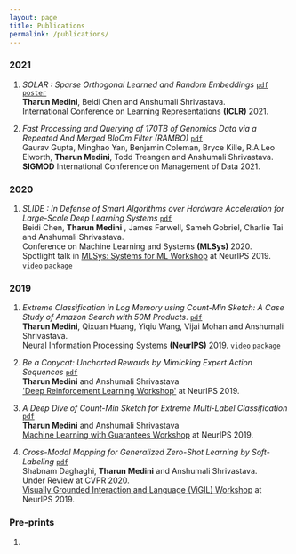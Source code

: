 ```yaml
---
layout: page
title: Publications
permalink: /publications/
---
```

### 2021
1. _SOLAR : Sparse Orthogonal Learned and Random Embeddings_ [`pdf`](https://openreview.net/pdf?id=fw-BHZ1KjxJ) [`poster`](https://tharun24.github.io/SOLAR/SOLAR_poster.pptx) <br/>
__Tharun Medini__, Beidi Chen and Anshumali Shrivastava. <br/>
International Conference on Learning Representations __(ICLR)__ 2021. <br/>

2. _Fast Processing and Querying of 170TB of Genomics Data via a Repeated And Merged BloOm Filter (RAMBO)_ [`pdf`](https://arxiv.org/pdf/1910.02611.pdf) <br/>
Gaurav Gupta, Minghao Yan, Benjamin Coleman, Bryce Kille, R.A.Leo Elworth, __Tharun Medini__, Todd Treangen and Anshumali Shrivastava. <br/>
__SIGMOD__ International Conference on Management of Data 2021. <br/>

### 2020
1. _SLIDE : In Defense of Smart Algorithms over Hardware Acceleration for Large-Scale Deep Learning Systems_ [`pdf`](https://proceedings.mlsys.org/papers/2020/105) <br/>
Beidi Chen, __Tharun Medini__ , James Farwell, Sameh Gobriel, Charlie Tai and Anshumali Shrivastava. <br/>
Conference on Machine Learning and Systems __(MLSys)__ 2020. <br/>
Spotlight talk in [MLSys: Systems for ML Workshop](http://learningsys.org/neurips19/) at NeurIPS 2019. [`video`](https://slideslive.com/38922010/mlsys-workshop-on-systems-for-ml-1) [`package`](https://github.com/keroro824/HashingDeepLearning)

### 2019
1. _Extreme Classification in Log Memory using Count-Min Sketch: A Case Study of Amazon Search with 50M Products_. [`pdf`](https://arxiv.org/pdf/1910.13830.pdf) <br/>
__Tharun Medini__, Qixuan Huang, Yiqiu Wang, Vijai Mohan and Anshumali Shrivastava. <br/>
Neural Information Processing Systems __(NeurIPS)__ 2019. [`video`](https://www.youtube.com/watch?v=zHXy-AlzSxQ) [`package`](https://github.com/Tharun24/MACH/)

2. _Be a Copycat: Uncharted Rewards by Mimicking Expert Action Sequences_ [`pdf`](https://tharun24.github.io/AAAI_Imitation.pdf) <br/>
__Tharun Medini__ and Anshumali Shrivastava <br/>
['Deep Reinforcement Learning Workshop'](https://sites.google.com/view/deep-rl-workshop-neurips-2019/home) at NeurIPS 2019. 

3. _A Deep Dive of Count-Min Sketch for Extreme Multi-Label Classification_ [`pdf`](https://openreview.net/pdf?id=S1evKR4KvB) <br/>
__Tharun Medini__ and Anshumali Shrivastava <br/>
[Machine Learning with Guarantees Workshop](https://sites.google.com/view/mlwithguarantees) at NeurIPS 2019.

4. _Cross-Modal Mapping for Generalized Zero-Shot Learning by Soft-Labeling_ [`pdf`](https://vigilworkshop.github.io/static/papers/47.pdf)<br/>
Shabnam Daghaghi, __Tharun Medini__ and Anshumali Shrivastava. <br/>
Under Review at CVPR 2020. <br/>
[Visually Grounded Interaction and Language (ViGIL) Workshop](https://vigilworkshop.github.io/) at NeurIPS 2019.

### Pre-prints

1. 
